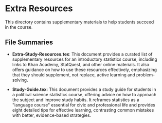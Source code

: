 # Extra Resources

This directory contains supplementary materials to help students succeed in the
course.

## File Summaries

- **Extra-Study-Resources.tex**: This document provides a curated list of
  supplementary resources for an introductory statistics course, including links
  to Khan Academy, StatQuest, and other online materials. It also offers
  guidance on how to use these resources effectively, emphasizing that they
  should supplement, not replace, active learning and problem-solving.

- **Study-Guide.tex**: This document provides a study guide for students in a
  political science statistics course, offering advice on how to approach the
  subject and improve study habits. It reframes statistics as a "language
  course" essential for civic and professional life and provides eight detailed
  tips for effective learning, contrasting common mistakes with better,
  evidence-based strategies.
